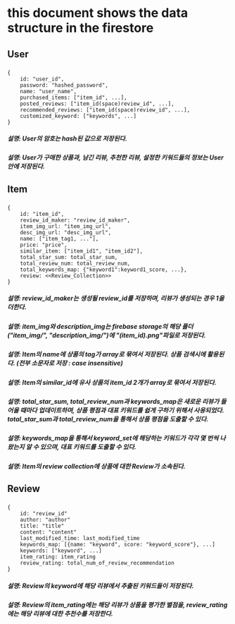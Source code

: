 # this document shows the data structure in the firestore

## **User**

###
    {
        id: "user_id",
        password: "hashed_password",
        name: "user_name",
        purchased_items: ["item_id", ...],
        posted_reviews: ["item_id(space)review_id", ...],
        recommended_reviews: ["item_id(space)review_id", ...],
        customized_keyword: ["keywords", ...]
    }
##### 설명: User의 암호는 hash된 값으로 저장된다.
##### 설명: User가 구매한 상품과, 남긴 리뷰, 추천한 리뷰, 설정한 키워드들의 정보는 User 안에 저장된다.


## **Item**

###
    {
        id: "item_id",
        review_id_maker: "review_id_maker",
        item_img_url: "item_img_url",
        desc_img_url: "desc_img_url",
        name: ["item_tag1, ..."],
        price: "price",
        similar_item: ["item_id1", "item_id2"],
        total_star_sum: total_star_sum,
        total_review_num: total_review_num,
        total_keywords_map: {"keyword1":keyword1_score, ...},
        review: <<Review_Collection>>
    }

##### 설명: review_id_maker는 생성될 review_id를 저장하며, 리뷰가 생성되는 경우 1을 더한다.
##### 설명: item_img와 description_img는 firebase storage의 해당 폴더("item_img/", "description_img/")에 "(item_id).png"파일로 저장된다.
##### 설명: Item의 name에 상품의 tag가 array로 묶여서 저장된다. 상품 검색시에 활용된다. (전부 소문자로 저장 : case insensitive)
##### 설명: Item의 similar_id에 유사 상품의 item_id 2개가 array로 묶여서 저장된다.
##### 설명: total_star_sum, total_review_num과 keywords_map은 새로운 리뷰가 들어올 때마다 업데이트하며, 상품 평점과 대표 키워드를 쉽게 구하기 위해서 사용되었다. total_star_sum과 total_review_num을 통해서 상품 평점을 도출할 수 있다.
##### 설명: keywords_map을 통해서 keyword_set에 해당하는 키워드가 각각 몇 번씩 나왔는지 알 수 있으며, 대표 키워드를 도출할 수 있다.
##### 설명: Item의 review collection에 상품에 대한 Review가 소속된다.

## **Review**

###
    {
        id: "review_id"
        author: "author"
        title: "title"
        content: "content"
        last_modified_time: last_modified_time
        keywords_map: [{name: "keyword", score: "keyword_score"}, ...]
        keywords: ["keyword", ...]
        item_rating: item_rating
        review_rating: total_num_of_review_recommendation
    }
##### 설명: Review의 keyword에 해당 리뷰에서 추출된 키워드들이 저장된다.
##### 설명: Review의 item_rating에는 해당 리뷰가 상품을 평가한 별점을, review_rating에는 해당 리뷰에 대한 추천수를 저장한다.
